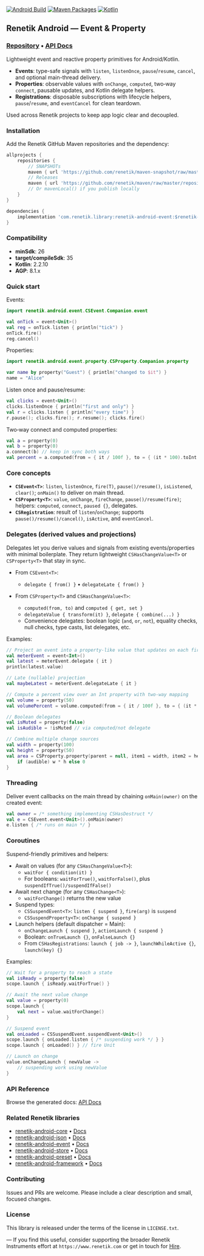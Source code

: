 <!---Header-->
[![Android Build](https://github.com/renetik/renetik-android-event/workflows/Android%20Build/badge.svg)](https://github.com/renetik/renetik-android-event/actions/workflows/android.yml)
[![Maven Packages](https://img.shields.io/badge/Maven-GitHub%20Packages-blue)](https://github.com/renetik/maven)
[![Kotlin](https://img.shields.io/badge/Kotlin-2.2.10-purple)](https://kotlinlang.org)

## Renetik Android — Event & Property
### [Repository](https://github.com/renetik/renetik-android-event/) • [API Docs](https://renetik.github.io/renetik-android-event/)

Lightweight event and reactive property primitives for Android/Kotlin.

- **Events**: type-safe signals with `listen`, `listenOnce`, `pause`/`resume`, `cancel`, and optional main-thread delivery.
- **Properties**: observable values with `onChange`, `computed`, two‑way `connect`, pausable updates, and Kotlin delegate helpers.
- **Registrations**: disposable subscriptions with lifecycle helpers, `pause`/`resume`, and `eventCancel` for clean teardown.

Used across Renetik projects to keep app logic clear and decoupled.

### Installation
Add the Renetik GitHub Maven repositories and the dependency:

```gradle
allprojects {
    repositories {
        // SNAPSHOTs
        maven { url 'https://github.com/renetik/maven-snapshot/raw/master/repository' }
        // Releases
        maven { url 'https://github.com/renetik/maven/raw/master/repository' }
        // Or mavenLocal() if you publish locally
    }
}
```

```gradle
dependencies {
    implementation 'com.renetik.library:renetik-android-event:$renetik-android-version'
}
```

### Compatibility
- **minSdk**: 26
- **target/compileSdk**: 35
- **Kotlin**: 2.2.10
- **AGP**: 8.1.x

### Quick start
Events:
```kotlin
import renetik.android.event.CSEvent.Companion.event

val onTick = event<Unit>()
val reg = onTick.listen { println("tick") }
onTick.fire()
reg.cancel()
```

Properties:
```kotlin
import renetik.android.event.property.CSProperty.Companion.property

var name by property("Guest") { println("changed to $it") }
name = "Alice"
```

Listen once and pause/resume:
```kotlin
val clicks = event<Unit>()
clicks.listenOnce { println("first and only") }
val r = clicks.listen { println("every time") }
r.pause(); clicks.fire(); r.resume(); clicks.fire()
```

Two‑way connect and computed properties:
```kotlin
val a = property(0)
val b = property(0)
a.connect(b) // keep in sync both ways
val percent = a.computed(from = { it / 100f }, to = { (it * 100).toInt() })
```

### Core concepts
- **`CSEvent<T>`**: `listen`, `listenOnce`, `fire(T)`, `pause()/resume()`, `isListened`, `clear()`; `onMain()` to deliver on main thread.
- **`CSProperty<T>`**: `value`, `onChange`, `fireChange`, `pause()/resume(fire)`; helpers: `computed`, `connect`, `paused {}`, delegates.
- **`CSRegistration`**: result of `listen`/`onChange`; supports `pause()/resume()/cancel()`, `isActive`, and `eventCancel`.

### Delegates (derived values and projections)
Delegates let you derive values and signals from existing events/properties with minimal boilerplate. They return lightweight `CSHasChangeValue<T>` or `CSProperty<T>` that stay in sync.

- From `CSEvent<T>`:
  - `delegate { from() }` • `delegateLate { from() }`

- From `CSProperty<T>` and `CSHasChangeValue<T>`:
  - `computed(from, to)` and `computed { get, set }`
  - `delegateValue { transform(it) }`, `delegate { combine(...) }`
  - Convenience delegates: boolean logic (`and`, `or`, `not`), equality checks, null checks, type casts, list delegates, etc.

Examples:
```kotlin
// Project an event into a property-like value that updates on each fire
val meterEvent = event<Int>()
val latest = meterEvent.delegate { it }
println(latest.value)

// Late (nullable) projection
val maybeLatest = meterEvent.delegateLate { it }

// Compute a percent view over an Int property with two-way mapping
val volume = property(50)
val volumePercent = volume.computed(from = { it / 100f }, to = { (it * 100).toInt() })

// Boolean delegates
val isMuted = property(false)
val isAudible = !isMuted // via computed/not delegate

// Combine multiple change sources
val width = property(100)
val height = property(50)
val area = CSProperty.property(parent = null, item1 = width, item2 = height, item3 = isAudible) { w, h, audible ->
    if (audible) w * h else 0
}
```

### Threading
Deliver event callbacks on the main thread by chaining `onMain(owner)` on the created event:

```kotlin
val owner = /* something implementing CSHasDestruct */
val e = CSEvent.event<Unit>().onMain(owner)
e.listen { /* runs on main */ }
```

### Coroutines
Suspend-friendly primitives and helpers:

- Await on values (for any `CSHasChangeValue<T>`):
  - `waitFor { condition(it) }`
  - For booleans: `waitForTrue()`, `waitForFalse()`, plus `suspendIfTrue()/suspendIfFalse()`
- Await next change (for any `CSHasChange<T>`):
  - `waitForChange()` returns the new value
- Suspend types:
  - `CSSuspendEvent<T>`: `listen { suspend }`, `fire(arg)` is `suspend`
  - `CSSuspendProperty<T>`: `onChange { suspend }`
- Launch helpers (default dispatcher = Main):
  - `onChangeLaunch { suspend }`, `actionLaunch { suspend }`
  - Boolean: `onTrueLaunch {}`, `onFalseLaunch {}`
  - From `CSHasRegistrations`: `launch { job -> }`, `launchWhileActive {}`, `launch(key) {}`

Examples:
```kotlin
// Wait for a property to reach a state
val isReady = property(false)
scope.launch { isReady.waitForTrue() }

// Await the next value change
val value = property(0)
scope.launch {
    val next = value.waitForChange()
}

// Suspend event
val onLoaded = CSSuspendEvent.suspendEvent<Unit>()
scope.launch { onLoaded.listen { /* suspending work */ } }
scope.launch { onLoaded() } // fire Unit

// Launch on change
value.onChangeLaunch { newValue ->
    // suspending work using newValue
}
```

### API Reference
Browse the generated docs: [API Docs](https://renetik.github.io/renetik-android-event/)

### Related Renetik libraries
- [renetik-android-core](https://github.com/renetik/renetik-android-core/) • [Docs](https://renetik.github.io/renetik-android-core/)
- [renetik-android-json](https://github.com/renetik/renetik-android-json/) • [Docs](https://renetik.github.io/renetik-android-json/)
- [renetik-android-event](https://github.com/renetik/renetik-android-event/) • [Docs](https://renetik.github.io/renetik-android-event/)
- [renetik-android-store](https://github.com/renetik/renetik-android-store/) • [Docs](https://renetik.github.io/renetik-android-store/)
- [renetik-android-preset](https://github.com/renetik/renetik-android-preset/) • [Docs](https://renetik.github.io/renetik-android-preset/)
- [renetik-android-framework](https://github.com/renetik/renetik-android-framework/) • [Docs](https://renetik.github.io/renetik-android-framework/)

### Contributing
Issues and PRs are welcome. Please include a clear description and small, focused changes.

### License
This library is released under the terms of the license in `LICENSE.txt`.

—
If you find this useful, consider supporting the broader Renetik Instruments effort at `https://www.renetik.com` or get in touch for [Hire](https://renetik.github.io).
